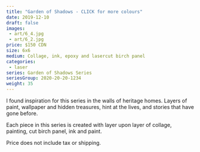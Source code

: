 ```yaml
---
title: "Garden of Shadows - CLICK for more colours"
date: 2019-12-10
draft: false
images:
 - art/6_4.jpg
 - art/6_2.jpg
price: $150 CDN
size: 6x6
medium: Collage, ink, epoxy and lasercut birch panel
categories:
 - laser
series: Garden of Shadows Series
seriesGroup: 2020-20-20-1234
weight: 35
---
```


I found inspiration for this series in the walls of heritage homes. Layers of paint, wallpaper and hidden treasures, hint at the lives, and stories that have gone before.

Each piece in this series is created with layer upon layer of collage, painting, cut birch panel, ink and paint.

Price does not include tax or shipping.